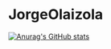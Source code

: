 # JorgeOlaizola
[![Anurag's GitHub stats](https://github-readme-stats.vercel.app/api?username=JorgeOlaizola)](https://github.com/anuraghazra/github-readme-stats)
